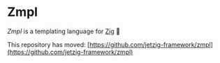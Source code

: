 # Zmpl

_Zmpl_ is a templating language for [Zig](https://ziglang.org/) :lizard:

This repository has moved: [https://github.com/jetzig-framework/zmpl](https://github.com/jetzig-framework/zmpl)

